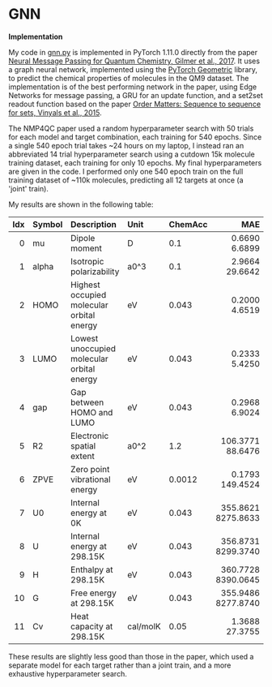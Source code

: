 # GNN
<b>Implementation</b>

My code in <a href=https://github.com/redonovan/GNN/blob/main/gnn.py>gnn.py</a> is implemented in PyTorch 1.11.0 directly from the paper <a href=https://arxiv.org/abs/1704.01212>Neural Message Passing for Quantum Chemistry, Gilmer et al., 2017</a>.  It uses a graph neural network, implemented using the <a href=https://pytorch-geometric.readthedocs.io/en/stable/index.html>PyTorch Geometric</a> library, to predict the chemical properties of molecules in the QM9 dataset.  The implementation is of the best performing network in the paper, using Edge Networks for message passing, a GRU for an update function, and a set2set readout function based on the paper <a href=https://arxiv.org/abs/1511.06391>Order Matters: Sequence to sequence for sets, Vinyals et al., 2015</a>.  

The NMP4QC paper used a random hyperparameter search with 50 trials for each model and target combination, each training for 540 epochs.  Since a single 540 epoch trial takes ~24 hours on my laptop, I instead ran an abbreviated 14 trial hyperparameter search using a cutdown 15k molecule training dataset, each training for only 10 epochs.  My final hyperparameters are given in the code.  I performed only one 540 epoch train on the full training dataset of ~110k molecules, predicting all 12 targets at once (a 'joint' train).

My results are shown in the following table:

| Idx | Symbol | Description                                 | Unit     | ChemAcc |   MAE    |    Ratio |
| --: | :--    | :-------------------------------------------|:---------|:--------|---------:|---------:|
|  0  | mu     | Dipole moment                               | D        | 0.1     |   0.6690     6.6899 |
|  1  | alpha  | Isotropic polarizability                    | a0^3     | 0.1     |   2.9664    29.6642 |
|  2  | HOMO   | Highest occupied molecular orbital energy   | eV       | 0.043   |   0.2000     4.6519 |
|  3  | LUMO   | Lowest unoccupied molecular orbital energy  | eV       | 0.043   |   0.2333     5.4250 |
|  4  | gap    | Gap between HOMO and LUMO                   | eV       | 0.043   |   0.2968     6.9024 |
|  5  | R2     | Electronic spatial extent                   | a0^2     | 1.2     | 106.3771    88.6476 |
|  6  | ZPVE   | Zero point vibrational energy               | eV       | 0.0012  |   0.1793   149.4524 |
|  7  | U0     | Internal energy at 0K                       | eV       | 0.043   | 355.8621  8275.8633 |
|  8  | U      | Internal energy at 298.15K                  | eV       | 0.043   | 356.8731  8299.3740 |
|  9  | H      | Enthalpy at 298.15K                         | eV       | 0.043   | 360.7728  8390.0645 |
| 10  | G      | Free energy at 298.15K                      | eV       | 0.043   | 355.9486  8277.8740 |
| 11  | Cv     | Heat capacity at 298.15K                    | cal/molK | 0.05    |   1.3688    27.3755 |

These results are slightly less good than those in the paper, which used a separate model for each target rather than a joint train, and a more exhaustive hyperparameter search.
